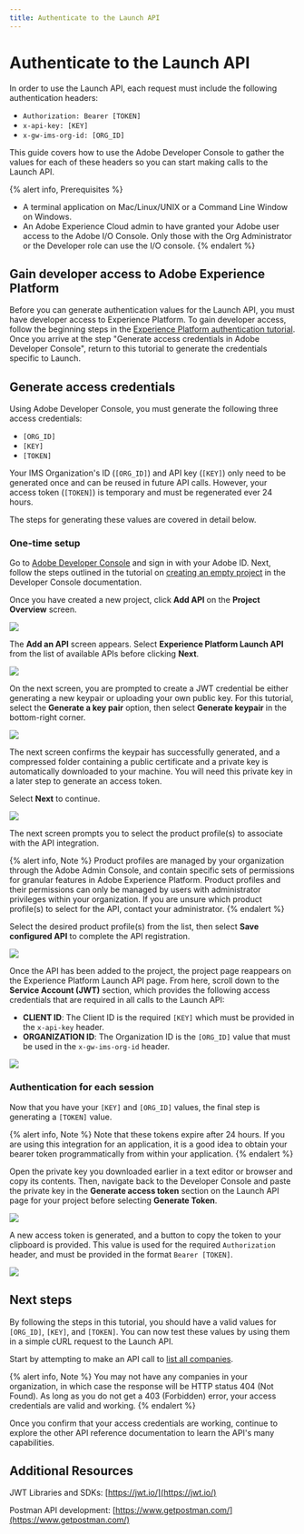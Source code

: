 ```yaml
---
title: Authenticate to the Launch API
---
```


# Authenticate to the Launch API

In order to use the Launch API, each request must include the following authentication headers:

* `Authorization: Bearer [TOKEN]`
* `x-api-key: [KEY]`
* `x-gw-ims-org-id: [ORG_ID]`

This guide covers how to use the Adobe Developer Console to gather the values for each of these headers so you can start making calls to the Launch API.

{% alert info, Prerequisites %}
- A terminal application on Mac/Linux/UNIX or a Command Line Window on Windows.
- An Adobe Experience Cloud admin to have granted your Adobe user access to the Adobe I/O Console.  Only those with the Org Administrator or the Developer role can use the I/O console.
{% endalert %}

## Gain developer access to Adobe Experience Platform

Before you can generate authentication values for the Launch API, you must have developer access to Experience Platform. To gain developer access, follow the beginning steps in the [Experience Platform authentication tutorial](https://docs.adobe.com/content/help/en/experience-platform/tutorials/authentication.html). Once you arrive at the step "Generate access credentials in Adobe Developer Console", return to this tutorial to generate the credentials specific to Launch.

## Generate access credentials

Using Adobe Developer Console, you must generate the following three access credentials:

* `[ORG_ID]`
* `[KEY]`
* `[TOKEN]`

Your IMS Organization's ID (`[ORG_ID]`) and API key (`[KEY]`) only need to be generated once and can be reused in future API calls. However, your access token (`[TOKEN]`) is temporary and must be regenerated ever 24 hours.

The steps for generating these values are covered in detail below.

### One-time setup

Go to [Adobe Developer Console](https://www.adobe.com/go/devs_console_ui) and sign in with your Adobe ID. Next, follow the steps outlined in the tutorial on [creating an empty project](https://www.adobe.io/apis/experienceplatform/console/docs.html#!AdobeDocs/adobeio-console/master/projects-empty.md) in the Developer Console documentation.

Once you have created a new project, click **Add API** on the **Project Overview** screen.

![](/images/access-token/add-api-button.png)

The **Add an API** screen appears. Select **Experience Platform Launch API** from the list of available APIs before clicking **Next**.

![](/images/access-token/add-launch-api.png)

On the next screen, you are prompted to create a JWT credential be either generating a new keypair or uploading your own public key. For this tutorial, select the **Generate a key pair** option, then select **Generate keypair** in the bottom-right corner.

![](/images/access-token/create-jwt.png)

The next screen confirms the keypair has successfully generated, and a compressed folder containing a public certificate and a private key is automatically downloaded to your machine. You will need this private key in a later step to generate an access token.

Select **Next** to continue.

![](/images/access-token/keypair-generated.png)

The next screen prompts you to select the product profile(s) to associate with the API integration.

{% alert info, Note %}
Product profiles are managed by your organization through the Adobe Admin Console, and contain specific sets of permissions for granular features in Adobe Experience Platform. Product profiles and their permissions can only be managed by users with administrator privileges within your organization. If you are unsure which product profile(s) to select for the API, contact your administrator.
{% endalert %}

Select the desired product profile(s) from the list, then select **Save configured API** to complete the API registration.

![](/images/access-token/select-product-profile.png)

Once the API has been added to the project, the project page reappears on the Experience Platform Launch API page. From here, scroll down to the **Service Account (JWT)** section, which provides the following access credentials that are required in all calls to the Launch API:

* **CLIENT ID**: The Client ID is the required `[KEY]` which must be provided in the `x-api-key` header.
* **ORGANIZATION ID**: The Organization ID is the `[ORG_ID]` value that must be used in the `x-gw-ims-org-id` header.

![](/images/access-token/access-creds.png)

### Authentication for each session

Now that you have your `[KEY]` and `[ORG_ID]` values, the final step is generating a `[TOKEN]` value.

{% alert info, Note %}
Note that these tokens expire after 24 hours.  If you are using this integration for an application, it is a good idea to obtain your bearer token programmatically from within your application.
{% endalert %}

Open the private key you downloaded earlier in a text editor or browser and copy its contents. Then, navigate back to the Developer Console and paste the private key in the **Generate access token** section on the Launch API page for your project before selecting **Generate Token**.

![](/images/access-token/paste-private-key.png)

A new access token is generated, and a button to copy the token to your clipboard is provided. This value is used for the required `Authorization` header, and must be provided in the format `Bearer [TOKEN]`.

![](/images/access-token/token-generated.png)

## Next steps

By following the steps in this tutorial, you should have a valid values for `[ORG_ID]`, `[KEY]`, and `[TOKEN]`. You can now test these values by using them in a simple cURL request to the Launch API.

Start by attempting to make an API call to [list all companies](../../reference/1.0/companies/list). 

{% alert info, Note %}
You may not have any companies in your organization, in which case the response will be HTTP status 404 (Not Found). As long as you do not get a 403 (Forbidden) error, your access credentials are valid and working.
{% endalert %}

Once you confirm that your access credentials are working, continue to explore the other API reference documentation to learn the API's many capabilities.

## Additional Resources

JWT Libraries and SDKs: [https://jwt.io/](https://jwt.io/)

Postman API development: [https://www.getpostman.com/](https://www.getpostman.com/)
